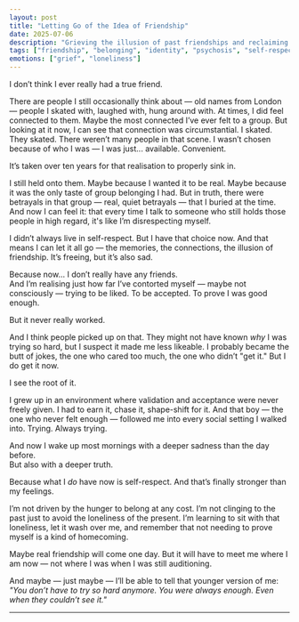 ```yaml
---
layout: post
title: "Letting Go of the Idea of Friendship"
date: 2025-07-06
description: "Grieving the illusion of past friendships and reclaiming my self-respect in their place."
tags: ["friendship", "belonging", "identity", "psychosis", "self-respect"]
emotions: ["grief", "loneliness"]
---
```


I don’t think I ever really had a true friend.

There are people I still occasionally think about — old names from London — people I skated with, laughed with, hung around with. At times, I did feel connected to them. Maybe the most connected I’ve ever felt to a group. But looking at it now, I can see that connection was circumstantial. I skated. They skated. There weren’t many people in that scene. I wasn’t chosen because of who I was — I was just... available. Convenient.

It’s taken over ten years for that realisation to properly sink in.

I still held onto them. Maybe because I wanted it to be real. Maybe because it was the only taste of group belonging I had. But in truth, there were betrayals in that group — real, quiet betrayals — that I buried at the time. And now I can feel it: that every time I talk to someone who still holds those people in high regard, it's like I’m disrespecting myself.

I didn’t always live in self-respect. But I have that choice now. And that means I can let it all go — the memories, the connections, the illusion of friendship. It’s freeing, but it’s also sad.

Because now... I don’t really have any friends.  
And I’m realising just how far I’ve contorted myself — maybe not consciously — trying to be liked. To be accepted. To prove I was good enough.

But it never really worked.

And I think people picked up on that. They might not have known *why* I was trying so hard, but I suspect it made me less likeable. I probably became the butt of jokes, the one who cared too much, the one who didn’t "get it." But I do get it now.

I see the root of it.

I grew up in an environment where validation and acceptance were never freely given. I had to earn it, chase it, shape-shift for it. And that boy — the one who never felt enough — followed me into every social setting I walked into. Trying. Always trying.

And now I wake up most mornings with a deeper sadness than the day before.  
But also with a deeper truth.

Because what I *do* have now is self-respect. And that’s finally stronger than my feelings.

I’m not driven by the hunger to belong at any cost. I’m not clinging to the past just to avoid the loneliness of the present. I’m learning to sit with that loneliness, let it wash over me, and remember that not needing to prove myself is a kind of homecoming.

Maybe real friendship will come one day. But it will have to meet me where I am now — not where I was when I was still auditioning.

And maybe — just maybe — I’ll be able to tell that younger version of me:  
*"You don’t have to try so hard anymore. You were always enough. Even when they couldn’t see it."*


---